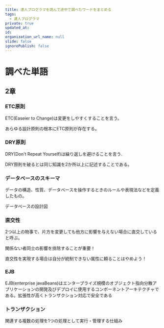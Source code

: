 ```yaml
---
title: 達人プログラマを読んで途中で調べたワードをまとめる
tags:
  - 達人プログラマ
private: true
updated_at: 
id: 
organization_url_name: null
slide: false
ignorePublish: false
---
```

# 調べた単語

## 2章

### ETC原則

ETC(Easeier to Change)は変更をしやすくすることを言う。

あらゆる設計原則の根本にETC原則が存在する。

### DRY原則

DRY(Don't Repeat Yourself)は繰り返しを避けることを言う.

DRY原則を破るとは同じ知識を2か所以上に記述することである。

### データベースのスキーマ

データの構造、性質、データベースを操作するときのルールや表現法などを定義したもの。

データベースの設計図

### 直交性

2つ以上の物事で、片方を変更しても他方に影響を与えない場合に直交していると呼ぶ。

関係ない者同士の影響を排除することが重要！

直交性を実現する場合は自分が統制できない属性に頼ることはやめよう！

### EJB

EJB(enterprise javaBeans)はエンタープライズ規模のオブジェクト指向分散アプリケーションの開発及びデプロイに使用するコンポーネントアーキテクチャである。拡張性が高くトランザクション対応で安全である

### トランザクション

関連する複数の処理を1つの処理として実行・管理する仕組み